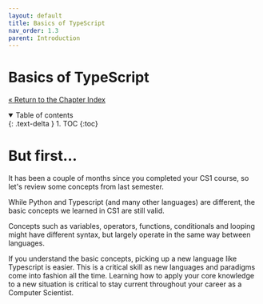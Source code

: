 ```yaml
---
layout: default
title: Basics of TypeScript
nav_order: 1.3
parent: Introduction
---
```


# Basics of TypeScript

[&laquo; Return to the Chapter Index](index.md)

<details open markdown="block">
  <summary>
    Table of contents
  </summary>
  {: .text-delta }
1. TOC
{:toc}
</details>

# But first…

It has been a couple of months since you completed your CS1 course\, so let's review some concepts from last semester\.

While Python and Typescript \(and many other languages\) are different\, the basic concepts we learned in CS1 are still valid\.

Concepts such as variables\, operators\, functions\, conditionals and looping might have different syntax\, but largely operate in the same way between languages\.

If you understand the basic concepts\, picking up a new language like Typescript is easier\.  This is a critical skill as new languages and paradigms come into fashion all the time\.  Learning how to apply your core knowledge to a new situation is critical to stay current throughout your career as a Computer Scientist\.

